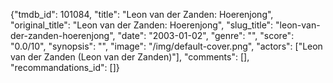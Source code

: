 {"tmdb_id": 101084, "title": "Leon van der Zanden: Hoerenjong", "original_title": "Leon van der Zanden: Hoerenjong", "slug_title": "leon-van-der-zanden-hoerenjong", "date": "2003-01-02", "genre": "", "score": "0.0/10", "synopsis": "", "image": "/img/default-cover.png", "actors": ["Leon van der Zanden (Leon van der Zanden)"], "comments": [], "recommandations_id": []}
